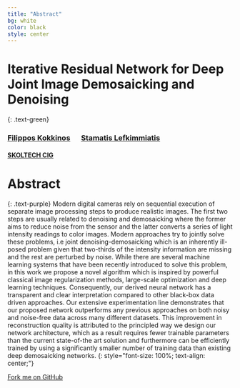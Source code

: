 ```yaml
---
title: "Abstract"
bg: white
color: black
style: center
---
```


#  Iterative Residual Network for Deep Joint Image Demosaicking and Denoising
{: .text-green}
### <a href="http://cig.skoltech.ru">Filippos Kokkinos</a> &emsp; <a href="https://faculty.skoltech.ru/people/stamatioslefkimmiatis ">Stamatis Lefkimmiatis</a>
####  <a href="http://cig.skoltech.ru">SKOLTECH CIG</a>
# Abstract
{: .text-purple}
 Modern digital cameras rely on sequential execution of  separate  image  processing  steps  to  produce  realistic  images. The  first  two  steps  are  usually  related  to  denoising  and  demosaicking where the former aims to reduce noise from the sensor and the latter converts a series of light intensity readings to color images.  Modern  approaches  try  to  jointly  solve  these  problems, i.e joint denoising-demosaicking which is an inherently ill-posed problem  given  that  two-thirds  of  the  intensity  information  are missing and the rest are perturbed by noise. While there are several machine learning systems that have been recently introduced to solve this problem, in this work we propose a novel algorithm which  is  inspired  by  powerful  classical  image  regularization methods, large-scale  optimization and  deep  learning techniques. Consequently, our derived neural network has a transparent and clear  interpretation  compared  to  other  black-box  data  driven approaches.  Our  extensive  experimentation  line  demonstrates that our proposed network outperforms any previous approaches on both noisy and noise-free data across many different datasets. This  improvement  in  reconstruction  quality  is  attributed  to  the principled  way  we  design  our  network  architecture,  which  as  a result requires fewer trainable parameters than the current state-of-the art solution and furthermore can be efficiently trained by using a significantly smaller number of training data than existing deep  demosaicking  networks.
 {: style="font-size: 100%; text-align: center;"}


<span id="forkongithub">
  <a href="{{ site.source_link }}" class="bg-blue">
    Fork me on GitHub
  </a>
</span>
